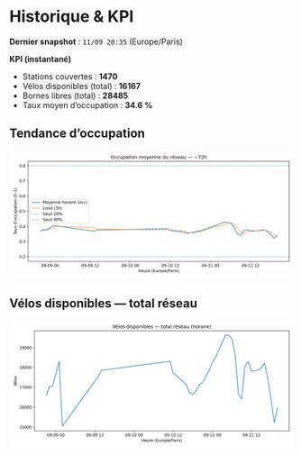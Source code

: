 # Historique & KPI

**Dernier snapshot** : `11/09 20:35` (Europe/Paris)

**KPI (instantané)**

- Stations couvertes : **1470**
- Vélos disponibles (total) : **16167**
- Bornes libres (total) : **28485**
- Taux moyen d’occupation : **34.6 %**

## Tendance d’occupation

![Mean occupancy](assets/figs/occupancy_last72h.png)

## Vélos disponibles — total réseau

![Bikes total](assets/figs/bikes_total_last72h.png)
